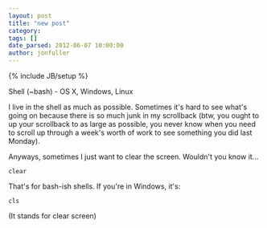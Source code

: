 ```yaml
---
layout: post
title: "new post"
category: 
tags: []
date_parsed: 2012-06-07 10:00:00
author: jonfuller
---
```

{% include JB/setup %}

Shell (~bash) - OS X, Windows, Linux

I live in the shell as much as possible.  Sometimes it's hard to see what's going on because there is so much junk in my scrollback (btw, you ought to up your scrollback to as large as possible, you never know when you need to scroll up through a week's worth of work to see something you did last Monday).

Anyways, sometimes I just want to clear the screen.  Wouldn't you know it...

    clear

That's for bash-ish shells.  If you're in Windows, it's:

    cls

(It stands for clear screen)
